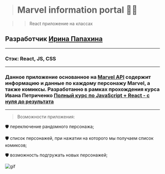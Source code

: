 > # **Marvel** information portal :superhero_man:

>>React приложение на классах

## Разработчик [Ирина Папахина](https://github.com/PapakhinaIrina) 
___
### Стэк: React, JS, CSS

___
### Данное приложение основанное на [Marvel API](https://developer.marvel.com/) содержит информацию и данные по каждому персонажу Marvel, а также  комиксы. Разработанно в рамках прохождения курса Ивана Петриченко [Полный курс по JavaScript + React - с нуля до результата](https://www.udemy.com/course/javascript_full/)
___
 >Возможности приложения:

:shield: переключение рандомного персонажа;

:shield: cписок персонажей, при нажатии на которого мы получаем список комиксов;

:shield: возможность подгружать новых персонажей; 


![gif](20220711-142514-374.gif)